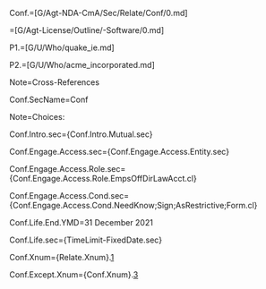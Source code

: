 Conf.=[G/Agt-NDA-CmA/Sec/Relate/Conf/0.md]

=[G/Agt-License/Outline/-Software/0.md]

P1.=[G/U/Who/quake_ie.md]

P2.=[G/U/Who/acme_incorporated.md]

Note=Cross-References

Conf.SecName=Conf

Note=Choices:

Conf.Intro.sec={Conf.Intro.Mutual.sec}

Conf.Engage.Access.sec={Conf.Engage.Access.Entity.sec}

Conf.Engage.Access.Role.sec={Conf.Engage.Access.Role.EmpsOffDirLawAcct.cl}

Conf.Engage.Access.Cond.sec={Conf.Engage.Access.Cond.NeedKnow;Sign;AsRestrictive;Form.cl}

Conf.Life.End.YMD=31 December 2021

Conf.Life.sec={TimeLimit-FixedDate.sec}

Conf.Xnum={Relate.Xnum}.<a href="#Conf.sec">1</a>

Conf.Except.Xnum={Conf.Xnum}.<a href="#Conf.Except.sec">3</a>